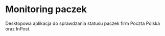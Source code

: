 # Monitoring paczek

Desktopowa aplikacja do sprawdzania statusu paczek firm Poczta Polska oraz InPost.
